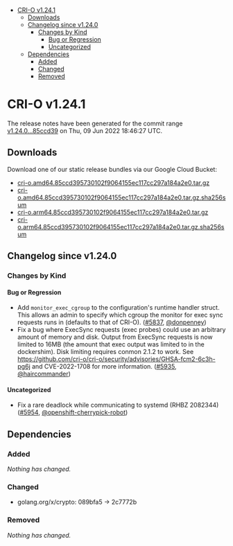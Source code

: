 - [CRI-O v1.24.1](#cri-o-v1241)
  - [Downloads](#downloads)
  - [Changelog since v1.24.0](#changelog-since-v1240)
    - [Changes by Kind](#changes-by-kind)
      - [Bug or Regression](#bug-or-regression)
      - [Uncategorized](#uncategorized)
  - [Dependencies](#dependencies)
    - [Added](#added)
    - [Changed](#changed)
    - [Removed](#removed)

# CRI-O v1.24.1

The release notes have been generated for the commit range
[v1.24.0...85ccd39](https://github.com/cri-o/cri-o/compare/v1.24.0...85ccd395730102f9064155ec117cc297a184a2e0) on Thu, 09 Jun 2022 18:46:27 UTC.

## Downloads

Download one of our static release bundles via our Google Cloud Bucket:

- [cri-o.amd64.85ccd395730102f9064155ec117cc297a184a2e0.tar.gz](https://storage.googleapis.com/cri-o/artifacts/cri-o.amd64.85ccd395730102f9064155ec117cc297a184a2e0.tar.gz)
- [cri-o.amd64.85ccd395730102f9064155ec117cc297a184a2e0.tar.gz.sha256sum](https://storage.googleapis.com/cri-o/artifacts/cri-o.amd64.85ccd395730102f9064155ec117cc297a184a2e0.tar.gz.sha256sum)
- [cri-o.arm64.85ccd395730102f9064155ec117cc297a184a2e0.tar.gz](https://storage.googleapis.com/cri-o/artifacts/cri-o.arm64.85ccd395730102f9064155ec117cc297a184a2e0.tar.gz)
- [cri-o.arm64.85ccd395730102f9064155ec117cc297a184a2e0.tar.gz.sha256sum](https://storage.googleapis.com/cri-o/artifacts/cri-o.arm64.85ccd395730102f9064155ec117cc297a184a2e0.tar.gz.sha256sum)

## Changelog since v1.24.0

### Changes by Kind

#### Bug or Regression
 - Add `monitor_exec_cgroup` to the configuration's runtime handler struct. This allows an admin to specify which cgroup the monitor for exec sync requests runs in (defaults to that of CRI-O). ([#5837](https://github.com/cri-o/cri-o/pull/5837), [@donpenney](https://github.com/donpenney))
 - Fix a bug where ExecSync requests (exec probes) could use an arbitrary amount of memory and disk. Output from ExecSync requests is now limited to 16MB (the amount that exec output was limited to in the dockershim). Disk limiting requires conmon 2.1.2 to work. See https://github.com/cri-o/cri-o/security/advisories/GHSA-fcm2-6c3h-pg6j and CVE-2022-1708 for more information. ([#5935](https://github.com/cri-o/cri-o/pull/5935), [@haircommander](https://github.com/haircommander))

#### Uncategorized
 - Fix a rare deadlock while communicating to systemd (RHBZ 2082344) ([#5954](https://github.com/cri-o/cri-o/pull/5954), [@openshift-cherrypick-robot](https://github.com/openshift-cherrypick-robot))

## Dependencies

### Added
_Nothing has changed._

### Changed
- golang.org/x/crypto: 089bfa5 → 2c7772b

### Removed
_Nothing has changed._
